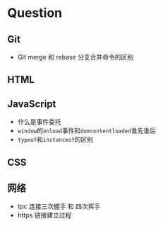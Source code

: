 # Question

## Git

- Git merge 和 rebase 分支合并命令的区别

## HTML

## JavaScript

- 什么是事件委托
- `window`的`onload`事件和`domcontentloaded`谁先谁后
- `typeof`和`instanceof`的区别

## CSS

## 网络

- tpc  连接三次握手 和 四次挥手
- https 链接建立过程